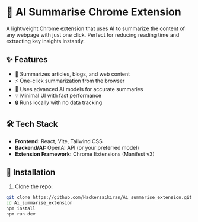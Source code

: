 # 🧠 AI Summarise Chrome Extension

A lightweight Chrome extension that uses AI to summarize the content of any webpage with just one click. Perfect for reducing reading time and extracting key insights instantly.

## ✨ Features

- 📰 Summarizes articles, blogs, and web content
- ⚡ One-click summarization from the browser
- 🧠 Uses advanced AI models for accurate summaries
- 💡 Minimal UI with fast performance
- 🔒 Runs locally with no data tracking

## 🛠️ Tech Stack

- **Frontend:** React, Vite, Tailwind CSS
- **Backend/AI:** OpenAI API (or your preferred model)
- **Extension Framework:** Chrome Extensions (Manifest v3)

## 🚀 Installation

1. Clone the repo:

```bash
git clone https://github.com/Hackersaikiran/Ai_summarise_extension.git
cd Ai_summarise_extension
npm install
npm run dev
